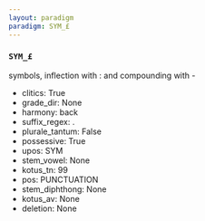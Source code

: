 ```yaml
---
layout: paradigm
paradigm: SYM_£
---
```

### ` SYM_£ `

symbols, inflection with : and compounding with -
* clitics: True
* grade_dir: None
* harmony: back
* suffix_regex: .
* plurale_tantum: False
* possessive: True
* upos: SYM
* stem_vowel: None
* kotus_tn: 99
* pos: PUNCTUATION
* stem_diphthong: None
* kotus_av: None
* deletion: None
